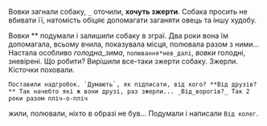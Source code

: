 Вовки загнали собаку, `_` оточили, **хочуть зжерти**. Собака просить не вбивати її, натомість обіцяє допомагати заганяти овець та іншу худобу.

Вовки ** подумали і залишили собаку в зграї. Два роки вона їм допомагала, всьому вчила, показувала місця, полювала разом з ними...
Настала особливо _голодна_зима_, `полювання*нев_далі`, _вовки_ голодні, зневірені. Що робити? Вирішили все-таки зжерти собаку. Зжерли. Кісточки поховали.





```
Поставили надгробок. `Думають`, як підписати, від кого? **Від друзів?** Так начебто які ж вони друзі, раз зжерли... _Від_ворогів?_ Так 2 роки разом пліч-о-пліч
```
жили, полювали, ніхто в образі не був... Подумали і написали `Від колег`.